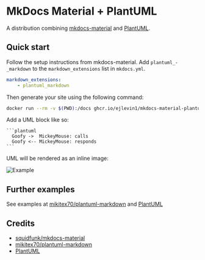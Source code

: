 # MkDocs Material + PlantUML

A distribution combining [mkdocs-material](https://squidfunk.github.io/mkdocs-material/) and [PlantUML](http://plantuml.com/).

## Quick start

Follow the setup instructions from mkdocs-material. Add `plantuml_-_markdown` to the `markdown_extensions` list in `mkdocs.yml`.

```yaml
markdown_extensions:
    - plantuml_markdown
```

Then generate your site using the following command:

```bash
docker run --rm -v $(PWD):/docs ghcr.io/ejlevin1/mkdocs-material-plantuml:main build
```

Add a UML block like so:

    ```plantuml
      Goofy ->  MickeyMouse: calls
      Goofy <-- MickeyMouse: responds
    ```

UML will be rendered as an inline image:

![Example](assets/example.png)


## Further examples

See examples at [mikitex70/plantuml-markdown](https://github.com/mikitex70/plantuml-markdown) and [PlantUML](http://plantuml.com/)

## Credits

* [squidfunk/mkdocs-material](https://squidfunk.github.io/mkdocs-material/)
* [mikitex70/plantuml-markdown](https://github.com/mikitex70/plantuml-markdown)
* [PlantUML](http://plantuml.com/)



